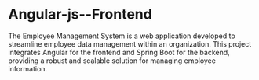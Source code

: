 # Angular-js--Frontend
The Employee Management System is a web application developed to streamline employee data management within an organization. This project integrates Angular for the frontend and Spring Boot for the backend, providing a robust and scalable solution for managing employee information. 
